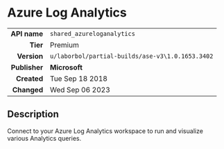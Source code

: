 # Azure Log Analytics
| | |
|-:|-|
|**API name**|`shared_azureloganalytics`|
|**Tier**|Premium|
|**Version**|`u/laborbol/partial-builds/ase-v3\1.0.1653.3402`|
|**Publisher**|**Microsoft**|
|**Created**|Tue Sep 18 2018|
|**Changed**|Wed Sep 06 2023|

## Description
Connect to your Azure Log Analytics workspace to run and visualize various Analytics queries.
